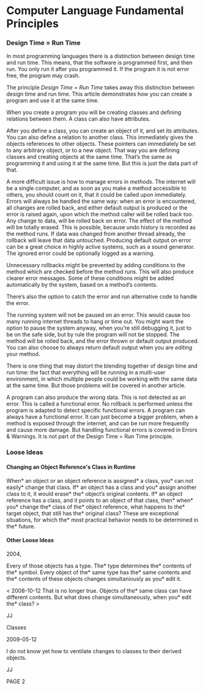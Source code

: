 ﻿Computer Language Fundamental Principles
========================================

### **Design Time = Run Time**
In most programming languages there is a distinction between design time and run time. This means, that the software is programmed first, and then run. You only run it after you programmed it. If the program it is not error free, the program may crash.

The principle *Design Time = Run Time*  takes away this distinction between design time and run time. This article demonstrates how you can create a program and use it at the same time.

When you create a program you will be creating classes and defining relations between them. A class can also have attributes.

After you define a class, you can create an object of it, and set its attributes. You can also define a relation to another class. This immediately gives the objects references to other objects. These pointers can immediately be set to any arbitrary object, or to a new object. That way you are defining classes and creating objects at the same time. That’s the same as programming it and using it at the same time. But this is just the data part of that.

A more difficult issue is how to manage errors in *methods*. The internet will be a single computer, and as soon as you make a method accessible to others, you should count on it, that it could be called upon immediately. Errors will always be handled the same way: when an error is encountered, all changes are rolled back, and either default output is produced or the error is raised again, upon which the method caller will be rolled back too. Any change to data, will be rolled back on error. The effect of the method will be totally erased. This is possible, because undo history is recorded as the method runs. If data was changed from another thread already, the rollback will leave that data untouched. Producing default output on error can be a great choice in highly active systems, such as a sound generator. The ignored error could be optionally logged as a warning. 

Unnecessary rollbacks might be prevented by adding conditions to the method which are checked before the method runs. This will also produce clearer error messages. Some of these conditions might be added automatically by the system, based on a method’s contents.

There’s also the option to catch the error and run alternative code to handle the error.

The running system will not be paused on an error. This would cause too many running internet threads to hang or time out. You might want the option to pause the system anyway, when you’re still debugging it, just to be on the safe side, but by rule the program will not be stopped. The method will be rolled back, and the error thrown or default output produced. You can also choose to always return default output when you are *editing* your method.

There is one thing that may distort the blending together of design time and run time: the fact that everything will be running in a multi-user environment, in which multiple people could be working with the same data at the same time. But those problems will be covered in another article.

A program can also produce the wrong data. This is not detected as an error. This is called a functional error. No rollback is performed unless the program is adapted to detect specific functional errors. A program can always have a functional error. It can just become a bigger problem, when a method is exposed through the internet, and can be run more frequently and cause more damage. But handling functional errors is covered in Errors & Warnings. It is not part of the Design Time = Run Time principle.
### **Loose Ideas**
#### **Changing an Object Reference's Class in Runtime**
When\* an object or an object reference is assigned\* a class, you\* can not easily\* change that class. If\* an object has a class and you\* assign another class to it, it would erase\* the\* object’s original contents. If\* an object reference has a class, and it points to an object of that class, then\* when\* you\* change the\* class of the\* object reference, what happens to the\* target object, that still has the\* original class? These are exceptional situations, for which the\* most practical behavior needs to be determined in the\* future.
#### **Other Loose Ideas**
2004,

Every of those objects has a type. The\* type determines the\* contents of the\* symbol. Every object of the\* same type has the\* same contents and the\* contents of these objects changes simultaniously as you\* edit it.

< 2008-10-12 That is no longer true. Objects of the\* same class can have different contents. But what does change simultaneously, when you\* edit the\* class? >

JJ


Classes

2009-05-12

I do not know yet how to ventilate changes to classes to their derived objects.

JJ


PAGE  2

